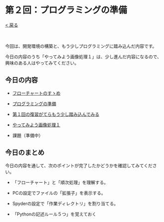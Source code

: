 # 第２回：プログラミングの準備

[< 戻る](../)

　

今回は、開発環境の構築と、もう少しプログラミングに踏み込んだ内容です。

今日の内容のうち「やってみよう画像処理１」は、少し進んだ内容になるので、興味のある人はやってみてください。



## 今日の内容

- [フローチャートのすゝめ](flowchart/)


- [プログラミングの準備](prep/)


- [第１回の復習がてらもう少し踏み込んでみる](sarani/)


- [やってみよう画像処理１](try1/)


- 課題（準備中）



## 今日のまとめ

今日の内容を通して、次のポイントが完了したかどうかを確認してみてください。

- 「フローチャート」と「順次処理」を理解する。


- PCの設定でファイルの「拡張子」を表示する。


- Spyderの設定で「作業ディレクトリ」を割り当てる。


- 「Pythonの記述ルール５つ」を覚えておく
